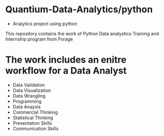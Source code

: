 # Quantium-Data-Analytics/python
* Analytics project using python

This repository contains the work of Python Data analystics Training and Internship program from Forage

# The work includes an enitre workflow for a Data Analyst
* Data Validation
* Data Visualization
* Data Wrangling
* Programming
* Data Anaysis
* Commercial Thinking
* Statistical Thinking
* Presentation Skills
* Communication Skills
